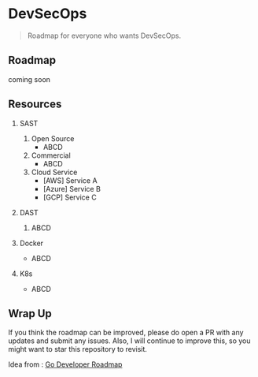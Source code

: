 # DevSecOps

> Roadmap for everyone who wants DevSecOps.

## Roadmap
coming soon

## Resources
1. SAST
    1. Open Source
        - ABCD
    2. Commercial
        - ABCD
    3. Cloud Service
        - [AWS] Service A
        - [Azure] Service B
        - [GCP] Service C

2. DAST
    1. ABCD
    
3. Docker
    - ABCD
    
4. K8s
    - ABCD

## Wrap Up
If you think the roadmap can be improved, please do open a PR with any updates and submit any issues. Also, I will continue to improve this, so you might want to star this repository to revisit.

Idea from : [Go Developer Roadmap](https://github.com/Alikhll/golang-developer-roadmap)
